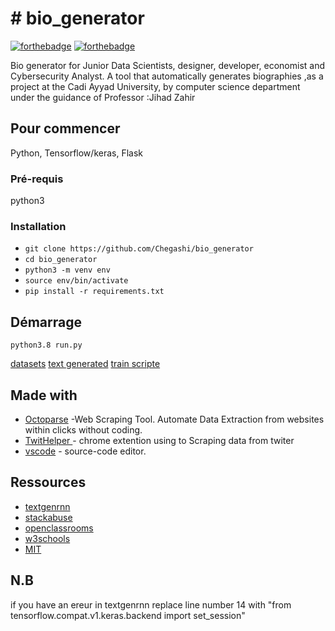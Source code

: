 # # bio_generator

[![forthebadge](http://forthebadge.com/images/badges/built-with-love.svg)](https://twitter.com/chegashi)  [![forthebadge](http://forthebadge.com/images/badges/powered-by-electricity.svg)](https://twitter.com/Jihad_Zahir)

Bio generator for Junior Data Scientists, designer, developer, economist and Cybersecurity Analyst. A tool that automatically generates biographies
,as a project at the Cadi Ayyad University, by computer science department under the guidance of Professor :Jihad Zahir
## Pour commencer

Python,  Tensorflow/keras, Flask
### Pré-requis

python3 

### Installation

* ``git clone https://github.com/Chegashi/bio_generator``
* ``cd bio_generator``
* ``python3 -m venv env``
* ``source env/bin/activate``
* ``pip install -r requirements.txt  `` 

## Démarrage

``python3.8 run.py   ``

[datasets](https://github.com/Chegashi/bio_generator/tree/master/bio_app/textgen/datasets)
[text generated](https://github.com/Chegashi/bio_generator/tree/master/bio_app/textgen/output)
[train scripte ](https://github.com/Chegashi/bio_generator/blob/master/bio_app/textgen/trainig/train.py)
## Made with


* [Octoparse](https://www.octoparse.com/) -Web Scraping Tool. Automate Data Extraction from websites within clicks without coding.
* [TwitHelper ](https://business.twitter.com/fr/help/campaign-measurement-and-analytics/pixel-helper.html) - chrome extention using to Scraping data from twiter
* [vscode](https://code.visualstudio.com/) - source-code editor.

## Ressources

* [textgenrnn](https://github.com/minimaxir/textgenrnn)
* [stackabuse](https://stackabuse.com/text-generation-with-python-and-tensorflow-keras/)
* [openclassrooms](https://openclassrooms.com/fr/courses/4425066-concevez-un-site-avec-flask)
* [w3schools](https://www.w3schools.com/)
* [MIT](https://ocw.mit.edu/courses/electrical-engineering-and-computer-science/6-864-advanced-natural-language-processing-fall-2005/)

## N.B
    
if you have an ereur in textgenrnn replace line number 14 with "from tensorflow.compat.v1.keras.backend import set_session"

